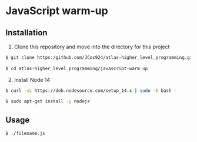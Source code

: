 # JavaScript warm-up

## Installation

1. Clone this repository and move into the directory for this project
```bash
$ git clone https:/github.com/JCox924/atlas-higher_level_programming.git
 
$ cd atlas-higher_level_programming/javascript-warm_up
```
2. Install Node 14
```bash
$ curl -sL https://deb.nodesource.com/setup_14.x | sudo -E bash -
 
$ sudo apt-get install -y nodejs
```
## Usage

```shell
$ ./filename.js
```